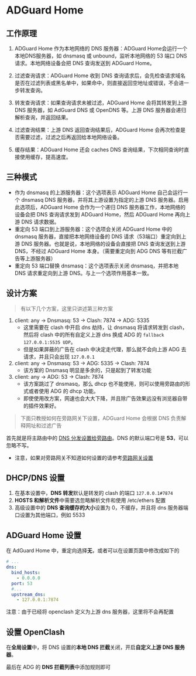 # ADGuard Home

## 工作原理

1. ADGuard Home 作为本地网络的 DNS 服务器：ADGuard Home会运行一个本地DNS服务器，如 dnsmasq 或 unbound，监听本地网络的 53 端口 DNS 请求。本地网络设备会把 DNS 查询发送到 ADGuard Home。

2. 过滤查询请求：ADGuard Home 收到 DNS 查询请求后，会先检查请求域名是否在过滤列表或黑名单中，如果命中，则直接返回空地址或错误，不会进一步转发查询。
3. 转发查询请求：如果查询请求未被过滤，ADGuard Home 会将其转发到上游 DNS 服务器，如 AdGuard DNS 或 OpenDNS 等。上游 DNS 服务器会递归解析查询，并返回结果。
4. 过滤查询结果：上游 DNS 返回查询结果后，ADGuard Home 会再次检查是否需要过滤，过滤之后再返回给本地网络设备。
5. 缓存结果：ADGuard Home 还会 caches DNS 查询结果，下次相同查询时直接使用缓存，提高速度。

## 三种模式

* 作为 dnsmasq 的上游服务器：这个选项表示 ADGuard Home 自己会运行一个 dnsmasq DNS 服务器，并将其上游设置为指定的上游 DNS 服务器。启用此选项后，ADGuard Home 会作为一个递归 DNS 服务器工作，本地网络的设备会把 DNS 查询请求发到 ADGuard Home，然后 ADGuard Home 再向上游 DNS 请求数据。
* 重定向 53 端口到上游服务器：这个选项会关闭 ADGuard Home 中的 dnsmasq 服务器，直接把本地网络设备的 DNS 请求（53端口）重定向到上游 DNS 服务器。也就是说，本地网络的设备会直接把 DNS 查询发送到上游 DNS，不经过 ADGuard Home 本身。（需要重定向到 ADG DNS 等有拦截广告等上游服务器）
* 重定向 53 端口替换 dnsmasq：这个选项表示关闭 dnsmasq，并把本地 DNS 请求重定向到上游 DNS。与上一个选项作用基本一致。

## 设计方案

> 有以下几个方案，这里只讲述第三种方案

1. client: any -> Dnsmasq: 53 -> Clash: 7874 -> ADG: 5335
   * 这里需要在 clash 中开启 dns 劫持，让 dnsmasq 将请求转发到 clash，然后将 clash 中的所有自定义上游 dns 换成 ADG 的 `fallback 127.0.0.1:5535 UDP`。
   * 但是如果屏蔽的广告在 clash 中决定走代理，那么就不会向上游 ADG 去请求，并且只会出现 `127.0.0.1`
2. client: any -> Dnsmasq: 53 -> ADG: 5335 -> Clash: 7874
   * 该方案的 Dnsmasq 明显是多余的，只是起到了转发功能
3. client: any -> ADG: 53 -> Clash: 7874
   * 该方案跳过了 dnsmasq，那么 dhcp 也不能使用，则可以使用旁路由的形式或者使用 ADG 的 dhcp 功能。
   * 即使使用改方案，网速也会大大下降，并且除广告效果远没有浏览器自带的插件效果好。

> 下面只教授如何在旁路网关下设置，ADGuard Home 会根据 DNS 负责解释网址和过滤广告

首先就是将主路由中的 [DNS 分发设置给旁路由](./网关设置/assus_router.png)。DNS 的默认端口号是 **53**，可以忽略不写。

* 注意，如果对旁路网关不知道如何设置的请参考[旁路网关设置](./网关设置.md#旁路网关透明网关)

## DHCP/DNS 设置

1. 在基本设置中，**DNS 转发**默认是转发的 clash 的端口 `127.0.0.1#7874`
2. **HOSTS 和解析文件**中需要选忽略解析文件和使用 /etc/ethers 配置
3. 高级设置中的 **DNS 查询缓存的大小**设置为 0，不缓存，并且将 dns 服务器端口设置为其他端口，例如 5533

## ADGuard Home 设置

在 AdGuard Home 中，重定向选择**无**，或者可以在设置页面中修改成如下的

```yaml
# ...
dns:
  bind_hosts:
    - 0.0.0.0
  port: 53
  #...
  upstream_dns:
    - 127.0.0.1:7874
```

注意：由于已经将 openclash 定义为上游 dns 服务器，这里将不会再配置

## 设置 OpenClash

在**全局设置**中，将 DNS 设置的**本地 DNS 拦截**关闭，开启**自定义上游 DNS 服务器**。

最后在 ADG 的 **DNS 拦截列表**中添加规则即可
